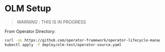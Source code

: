 OLM Setup
=========

> *WARNING* :  THIS IS IN PROGRESS

From Operator Directory:

``` bash 
curl -sL https://github.com/operator-framework/operator-lifecycle-manager/releases/download/0.11.0/install.sh | bash -s 0.11.0
kubectl apply -f deploy/olm-test/operator-source.yaml
```
